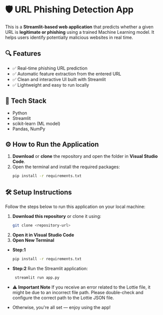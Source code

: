 # 🛡️ URL Phishing Detection App

This is a **Streamlit-based web application** that predicts whether a given URL is **legitimate or phishing** using a trained Machine Learning model. It helps users identify potentially malicious websites in real time.

## 🔍 Features

- ✅ Real-time phishing URL prediction  
- ✅ Automatic feature extraction from the entered URL  
- ✅ Clean and interactive UI built with Streamlit  
- ✅ Lightweight and easy to run locally  

## 🚀 Tech Stack

- Python  
- Streamlit  
- scikit-learn (ML model)  
- Pandas, NumPy  

## ⚙️ How to Run the Application

1. **Download** or **clone** the repository and open the folder in **Visual Studio Code**.
2. Open the terminal and install the required packages:
   ```bash
   pip install -r requirements.txt


## 🛠️ Setup Instructions

Follow the steps below to run this application on your local machine:

1. **Download this repository** or clone it using:
   ```bash
   git clone <repository-url>
2. **Open it in Visual Studio Code**
3. **Open New Terminal**

- **Step:1**
   ```bash
   pip install -r requirements.txt
   
- **Step:2**
  Run the Streamlit application: 
  ```bash
   streamlit run app.py
- ⚠️ **Important Note**
If you receive an error related to the Lottie file, it might be due to an incorrect file path.
Please double-check and configure the correct path to the Lottie JSON file.

- Otherwise, you're all set — enjoy using the app!

